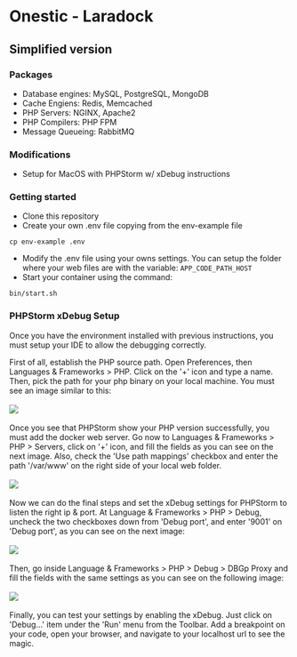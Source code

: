 # Onestic - Laradock

## Simplified version

### Packages

- Database engines: MySQL, PostgreSQL, MongoDB
- Cache Engiens: Redis, Memcached
- PHP Servers: NGINX, Apache2
- PHP Compilers: PHP FPM
- Message Queueing: RabbitMQ

### Modifications

- Setup for MacOS with PHPStorm w/ xDebug instructions

### Getting started

- Clone this repository
- Create your own .env file copying from the env-example file

```cp env-example .env```

- Modify the .env file using your owns settings. You can setup the folder where your web files are with the variable:
```APP_CODE_PATH_HOST```
- Start your container using the command:

```bin/start.sh```


### PHPStorm xDebug Setup

Once you have the environment installed with previous instructions, you must setup your IDE to allow the debugging correctly.

First of all, establish the PHP source path.
Open Preferences, then Languages & Frameworks > PHP. Click on the '+' icon and type a name. Then, pick the path for your php binary on your local machine.
You must see an image similar to this:
<br/>
<br/>
<img src="https://raw.githubusercontent.com/onestic/laradock/master/.github/img/xdebug-php-cli.png">
<br/> 
<br/> 
Once you see that PHPStorm show your PHP version successfully, you must add the docker web server.
Go now to Languages & Frameworks > PHP > Servers, click on '+' icon, and fill the fields as you can see on the next image. Also, check the 'Use path mappings' checkbox and enter the path '/var/www' on the right side of your local web folder.
<br/>
<br/>
<img src="https://raw.githubusercontent.com/onestic/laradock/master/.github/img/xdebug-php-server.png">
<br/>
<br/>
Now we can do the final steps and set the xDebug settings for PHPStorm to listen the right ip & port.
At Language & Frameworks > PHP > Debug, uncheck the two checkboxes down from 'Debug port', and enter '9001' on 'Debug port', as you can see on the next image:
<br/>
<br/>
<img src="https://raw.githubusercontent.com/onestic/laradock/master/.github/img/xdebug-php-connection.png">
<br/>
<br/>
Then, go inside Language & Frameworks > PHP > Debug > DBGp Proxy and fill the fields with the same settings as you can see on the following image:
<br/>
<br/>
<img src="https://raw.githubusercontent.com/onestic/laradock/master/.github/img/xdebug-php-proxy.png">
<br/>
<br/>
Finally, you can test your settings by enabling the xDebug. Just click on 'Debug...' item under the 'Run' menu from the Toolbar.
Add a breakpoint on your code, open your browser, and navigate to your localhost url to see the magic.